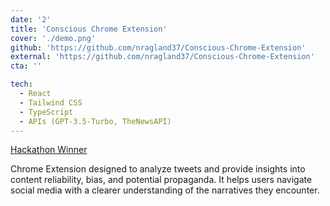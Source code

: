 ```yaml
---
date: '2'
title: 'Conscious Chrome Extension'
cover: './demo.png'
github: 'https://github.com/nragland37/Conscious-Chrome-Extension'
external: 'https://github.com/nragland37/Conscious-Chrome-Extension'
cta: ''

tech:
  - React
  - Tailwind CSS
  - TypeScript
  - APIs (GPT-3.5-Turbo, TheNewsAPI)
---
```


[Hackathon Winner](https://educathon.devpost.com/project-gallery)

Chrome Extension designed to analyze tweets and provide insights into content reliability, bias, and potential propaganda.
It helps users navigate social media with a clearer understanding of the narratives they encounter.
